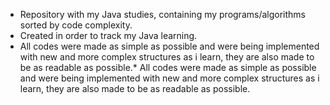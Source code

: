 * Repository with my Java studies, containing my programs/algorithms sorted by code complexity.
* Created in order to track my Java learning.
* All codes were made as simple as possible and were being implemented with new and more complex structures as i learn, they are also made to be as readable as possible.* All codes were made as simple as possible and were being implemented with new and more complex structures as i learn, they are also made to be as readable as possible.

